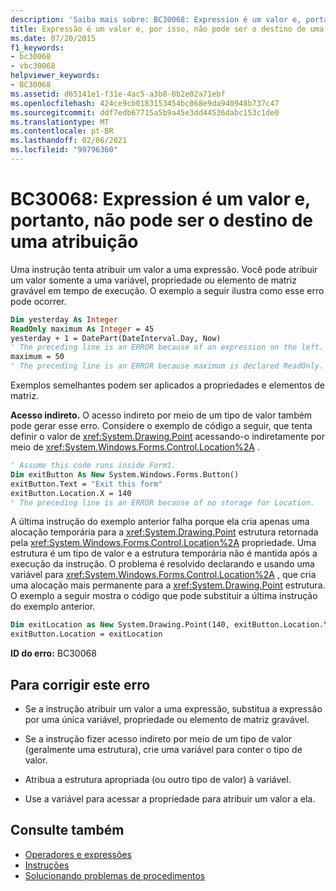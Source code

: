```yaml
---
description: 'Saiba mais sobre: BC30068: Expression é um valor e, portanto, não pode ser o destino de uma atribuição'
title: Expressão é um valor e, por isso, não pode ser o destino de uma atribuição
ms.date: 07/20/2015
f1_keywords:
- bc30068
- vbc30068
helpviewer_keywords:
- BC30068
ms.assetid: d65141e1-f31e-4ac5-a3b8-0b2e02a71ebf
ms.openlocfilehash: 424ce9cb0183153454bc068e9da940948b737c47
ms.sourcegitcommit: ddf7edb67715a5b9a45e3dd44536dabc153c1de0
ms.translationtype: MT
ms.contentlocale: pt-BR
ms.lasthandoff: 02/06/2021
ms.locfileid: "99796360"
---
```

# <a name="bc30068-expression-is-a-value-and-therefore-cannot-be-the-target-of-an-assignment"></a>BC30068: Expression é um valor e, portanto, não pode ser o destino de uma atribuição

Uma instrução tenta atribuir um valor a uma expressão. Você pode atribuir um valor somente a uma variável, propriedade ou elemento de matriz gravável em tempo de execução. O exemplo a seguir ilustra como esse erro pode ocorrer.

```vb
Dim yesterday As Integer
ReadOnly maximum As Integer = 45
yesterday + 1 = DatePart(DateInterval.Day, Now)
' The preceding line is an ERROR because of an expression on the left.
maximum = 50
' The preceding line is an ERROR because maximum is declared ReadOnly.
```

Exemplos semelhantes podem ser aplicados a propriedades e elementos de matriz.

**Acesso indireto.** O acesso indireto por meio de um tipo de valor também pode gerar esse erro. Considere o exemplo de código a seguir, que tenta definir o valor de <xref:System.Drawing.Point> acessando-o indiretamente por meio de <xref:System.Windows.Forms.Control.Location%2A> .

```vb
' Assume this code runs inside Form1.
Dim exitButton As New System.Windows.Forms.Button()
exitButton.Text = "Exit this form"
exitButton.Location.X = 140
' The preceding line is an ERROR because of no storage for Location.
```

A última instrução do exemplo anterior falha porque ela cria apenas uma alocação temporária para a <xref:System.Drawing.Point> estrutura retornada pela <xref:System.Windows.Forms.Control.Location%2A> propriedade. Uma estrutura é um tipo de valor e a estrutura temporária não é mantida após a execução da instrução. O problema é resolvido declarando e usando uma variável para <xref:System.Windows.Forms.Control.Location%2A> , que cria uma alocação mais permanente para a <xref:System.Drawing.Point> estrutura. O exemplo a seguir mostra o código que pode substituir a última instrução do exemplo anterior.

```vb
Dim exitLocation as New System.Drawing.Point(140, exitButton.Location.Y)
exitButton.Location = exitLocation
```

**ID do erro:** BC30068

## <a name="to-correct-this-error"></a>Para corrigir este erro

- Se a instrução atribuir um valor a uma expressão, substitua a expressão por uma única variável, propriedade ou elemento de matriz gravável.

- Se a instrução fizer acesso indireto por meio de um tipo de valor (geralmente uma estrutura), crie uma variável para conter o tipo de valor.

- Atribua a estrutura apropriada (ou outro tipo de valor) à variável.

- Use a variável para acessar a propriedade para atribuir um valor a ela.

## <a name="see-also"></a>Consulte também

- [Operadores e expressões](../../programming-guide/language-features/operators-and-expressions/index.md)
- [Instruções](../../programming-guide/language-features/statements.md)
- [Solucionando problemas de procedimentos](../../programming-guide/language-features/procedures/troubleshooting-procedures.md)
